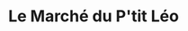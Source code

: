 ---
title: "Le Marché du P'tit Léo"
url: /saint-leger-des-vignes/le-marche-du-ptit-leo/
shop: commodité
---